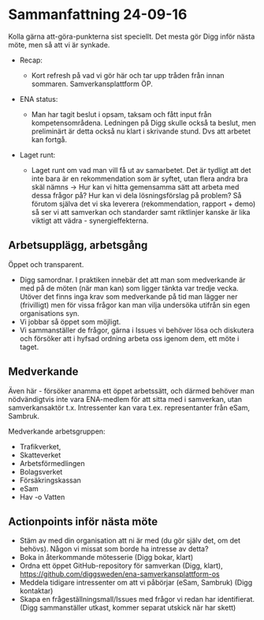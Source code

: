 # Sammanfattning 24-09-16

Kolla gärna att-göra-punkterna sist speciellt. Det mesta gör Digg inför nästa möte, men så att vi är synkade.

* Recap:
  * Kort refresh på vad vi gör här och tar upp tråden från innan sommaren.
  Samverkansplattform ÖP.

* ENA status:
  * Man har tagit beslut i opsam, taksam och fått input från kompetensområdena. Ledningen på Digg skulle också ta beslut, men preliminärt är detta också nu klart i skrivande stund. Dvs att arbetet kan fortgå.

* Laget runt:
  * Laget runt om vad man vill få ut av samarbetet.
      Det är tydligt att det inte bara är en rekommendation som är syftet, utan flera andra bra skäl nämns -> Hur kan vi hitta gemensamma sätt att arbeta med dessa frågor på? Hur kan vi dela lösningsförslag på problem? Så förutom själva det vi ska leverera (rekommendation, rapport + demo) så ser vi att samverkan och standarder samt riktlinjer kanske är lika viktigt att vädra - synergieffekterna.

## Arbetsupplägg, arbetsgång

Öppet och transparent.

* Digg samordnar. I praktiken innebär det att man som medverkande är med på de möten (när man kan) som ligger tänkta var tredje vecka. Utöver det finns inga krav som medverkande på tid man lägger ner (frivilligt) men för vissa frågor kan man vilja undersöka utifrån sin egen organisations syn.
* Vi jobbar så öppet som möjligt. 
* Vi sammanställer de frågor, gärna i Issues vi behöver lösa och diskutera och försöker att i hyfsad ordning arbeta oss igenom dem, ett möte i taget.

## Medverkande

Även här - försöker anamma ett öppet arbetssätt, och därmed behöver man nödvändigtvis inte vara ENA-medlem för att sitta med i samverkan, utan samverkansaktör t.x. Intressenter kan vara t.ex. representanter från eSam, Sambruk.

Medverkande arbetsgruppen:

* Trafikverket,
* Skatteverket
* Arbetsförmedlingen
* Bolagsverket
* Försäkringskassan
* eSam
* Hav -o Vatten

## Actionpoints inför nästa möte

* Stäm av med din organisation att ni är med (du gör själv det, om det behövs). Någon vi missat som borde ha intresse av detta?
* Boka in återkommande mötesserie (Digg bokar, klart)
* Ordna ett öppet GitHub-repository för samverkan (Digg, klart), <https://github.com/diggsweden/ena-samverkansplattform-os>
* Meddela tidigare intressenter om att vi påbörjar (eSam, Sambruk) (Digg kontaktar)
* Skapa en frågeställningsmall/Issues med frågor vi redan har identifierat. (Digg sammanställer utkast, kommer separat utskick när har skett)

